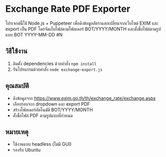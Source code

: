 # Exchange Rate PDF Exporter

โปรเจกต์นี้ใช้ Node.js + Puppeteer เพื่อดึงข้อมูลอัตราแลกเปลี่ยนจากเว็บไซต์ EXIM และ export เป็น PDF โดยจัดเก็บไฟล์ตามโฟลเดอร์ BOT/YYYY/MONTH และตั้งชื่อไฟล์ตามรูปแบบ BOT YYYY-MM-DD #N

## วิธีใช้งาน
1. ติดตั้ง dependencies ด้วยคำสั่ง `npm install`
2. รันโปรแกรมด้วยคำสั่ง `node exchange-export.js`

## คุณสมบัติ
- ดึงข้อมูลจาก https://www.exim.go.th/th/exchange_rate/exchange.aspx
- เลือกรอบจาก dropdown และ export PDF
- สร้างโฟลเดอร์อัตโนมัติ BOT/YYYY/MONTH
- ตั้งชื่อไฟล์ PDF ตามรูปแบบที่กำหนด

## หมายเหตุ
- ใช้งานแบบ headless (ไม่มี GUI)
- รองรับ Ubuntu
